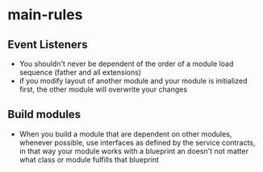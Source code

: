 # main-rules

## Event Listeners
* You shouldn't never be dependent of the order of a module load sequence (father and all extensions)
* if you modify layout of another module and your module is initialized first, the other module will overwrite your changes

## Build modules
* When you build a module that are dependent on other modules, whenever possible,
use interfaces as defined by the service contracts, in that way your module works
with a blueprint an doesn't not matter what class or module fulfills that blueprint

